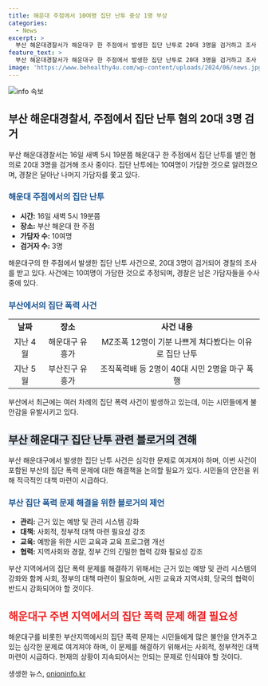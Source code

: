 ```yaml
---
title: 해운대 주점에서 10여명 집단 난투 중상 1명 부상
categories:
  - News
excerpt: >
  부산 해운대경찰서가 해운대구 한 주점에서 발생한 집단 난투로 20대 3명을 검거하고 조사 중이다. 이번 사건에는 10여 명이 가담했으며, 중상자 1명을 포함해 4명이 다쳤다. 남성 10여명이 싸움을 벌였고, 경찰은 도주한 가담자를 추적 중이다. 이번 사건은 술집에서 시비가 붙은 것으로 알려졌지만, 정확한 이유는 확인되지 않았다. 현재까지 검거된 가담자 중에는 조직폭력배가 없는 것으로 확인됐다. 부산에서는 집단 폭력으로 인해 시민들이 불안해 했던 사례가 있었으나, 해당 사건과 관련은 없는 것으로 밝혀졌다.
feature_text: >
  부산 해운대경찰서가 해운대구 한 주점에서 발생한 집단 난투로 20대 3명을 검거하고 조사 중이다. 이번 사건에는 10여 명이 가담했으며, 중상자 1명을 포함해 4명이 다쳤다. 남성 10여명이 싸움을 벌였고, 경찰은 도주한 가담자를 추적 중이다. 이번 사건은 술집에서 시비가 붙은 것으로 알려졌지만, 정확한 이유는 확인되지 않았다. 현재까지 검거된 가담자 중에는 조직폭력배가 없는 것으로 확인됐다. 부산에서는 집단 폭력으로 인해 시민들이 불안해 했던 사례가 있었으나, 해당 사건과 관련은 없는 것으로 밝혀졌다.
image: 'https://www.behealthy4u.com/wp-content/uploads/2024/06/news.jpg'
---
```


<p><img src="https://www.behealthy4u.com/wp-content/uploads/2024/06/news.jpg" alt="info 속보" /></p>

<h2 data-ke-size="size26">부산 해운대경찰서, 주점에서 집단 난투 혐의 20대 3명 검거</h2>

<p data-ke-size="size16">부산 해운대경찰서는 16일 새벽 5시 19분쯤 해운대구 한 주점에서 집단 난투를 벌인 혐의로 20대 3명을 검거해 조사 중이다. 집단 난투에는 10여명이 가담한 것으로 알려졌으며, 경찰은 달아난 나머지 가담자를 쫓고 있다.</p>

<h3><b><span style="color: #1a5490;">해운대 주점에서의 집단 난투</span></b></h3>

<ul>
  <li><b>시간:</b> 16일 새벽 5시 19분쯤</li>
  <li><b>장소:</b> 부산 해운대 한 주점</li>
  <li><b>가담자 수:</b> 10여명</li>
  <li><b>검거자 수:</b> 3명</li>
</ul>

<p data-ke-size="size16">해운대구의 한 주점에서 발생한 집단 난투 사건으로, 20대 3명이 검거되어 경찰의 조사를 받고 있다. 사건에는 10여명이 가담한 것으로 추정되며, 경찰은 남은 가담자들을 수사 중에 있다.</p>

<h3><b><span style="color: #1a5490;">부산에서의 집단 폭력 사건</span></b></h3>

<table>
  <tr>
    <td style="text-align: center; height: 17px;"><b>날짜</b></td>
    <td style="text-align: center; height: 17px;"><b>장소</b></td>
    <td style="text-align: center; height: 17px;"><b>사건 내용</b></td>
  </tr>
  <tr>
    <td style="text-align: center; height: 17px;">지난 4월</td>
    <td style="text-align: center; height: 17px;">해운대구 유흥가</td>
    <td style="text-align: center; height: 17px;">MZ조폭 12명이 기분 나쁘게 쳐다봤다는 이유로 집단 난투</td>
  </tr>
  <tr>
    <td style="text-align: center; height: 17px;">지난 5월</td>
    <td style="text-align: center; height: 17px;">부산진구 유흥가</td>
    <td style="text-align: center; height: 17px;">조직폭력배 등 2명이 40대 시민 2명을 마구 폭행</td>
  </tr>
</table>

<p data-ke-size="size16">부산에서 최근에는 여러 차례의 집단 폭력 사건이 발생하고 있는데, 이는 시민들에게 불안감을 유발시키고 있다.</p>

<h2><b><span style="background-color: #21538527;">부산 해운대구 집단 난투 관련 블로거의 견해</span></b></h2>

<p data-ke-size="size16">부산 해운대구에서 발생한 집단 난투 사건은 심각한 문제로 여겨져야 하며, 이번 사건이 포함된 부산의 집단 폭력 문제에 대한 해결책을 논의할 필요가 있다. 시민들의 안전을 위해 적극적인 대책 마련이 시급하다.</p>

<h3><b><span style="color: #1a5490;">부산 집단 폭력 문제 해결을 위한 블로거의 제언</span></b></h3>

<ul>
  <li><b>관리:</b> 근거 있는 예방 및 관리 시스템 강화</li>
  <li><b>대책:</b> 사회적, 정부적 대책 마련 필요성 강조</li>
  <li><b>교육:</b> 예방을 위한 시민 교육과 교육 프로그램 개선</li>
  <li><b>협력:</b> 지역사회와 경찰, 정부 간의 긴밀한 협력 강화 필요성 강조</li>
</ul>

<p data-ke-size="size16">부산 지역에서의 집단 폭력 문제를 해결하기 위해서는 근거 있는 예방 및 관리 시스템의 강화와 함께 사회, 정부의 대책 마련이 필요하며, 시민 교육과 지역사회, 당국의 협력이 반드시 강화되어야 할 것이다.</p>

<h2><b><span style="color: #ee2323;">해운대구 주변 지역에서의 집단 폭력 문제 해결 필요성</span></b></h2>

<p data-ke-size="size16">해운대구를 비롯한 부산지역에서의 집단 폭력 문제는 시민들에게 많은 불안을 안겨주고 있는 심각한 문제로 여겨져야 하며, 이 문제를 해결하기 위해서는 사회적, 정부적인 대책 마련이 시급하다. 현재의 상황이 지속되어서는 안되는 문제로 인식돼야 할 것이다.</p>
생생한 뉴스, <a href="https://onioninfo.kr" rel="dofollow">onioninfo.kr</a>


